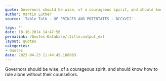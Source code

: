 ```yaml
---
quote: Governors should be wise, of a courageous spirit, and should know how to rule alone without their counsellors.
author: Martin Luther
source: 'Table Talk - OF PRINCES AND POTENTATES - DCCXVII'

tags: ''
date: 10-10-2014 14:47:56
permalink: /Quotes-Database/:title:output_ext
layout: quotes
categories:
- Quotes
date: 2023-04-23 11:44:45.180083
---
```

Governors should be wise, of a courageous spirit, and should know how to rule alone without their counsellors.